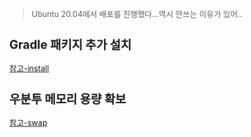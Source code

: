 > Ubuntu 20.04에서 배포를 진행했다...역시 안쓰는 이유가 있어..
 
## Gradle 패키지 추가 설치

[참고-install](https://readinggeneral.tistory.com/entry/AWS-EC2-Gradle-%EB%B0%B0%ED%8F%AC-%EC%8B%9C-%EB%A9%88%EC%B6%A4%ED%98%84%EC%83%81)

## 우분투 메모리 용량 확보
[참고-swap](https://kth022.tistory.com/15?category=1045193)
